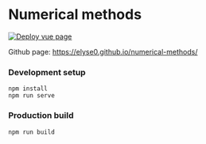 # Numerical methods

[![Deploy vue page](https://github.com/elyse0/numerical-methods/actions/workflows/deploy-vue.yml/badge.svg)](https://github.com/elyse0/numerical-methods/actions/workflows/deploy-vue.yml)

Github page: https://elyse0.github.io/numerical-methods/

### Development setup
```
npm install
npm run serve
```

### Production build
```
npm run build
